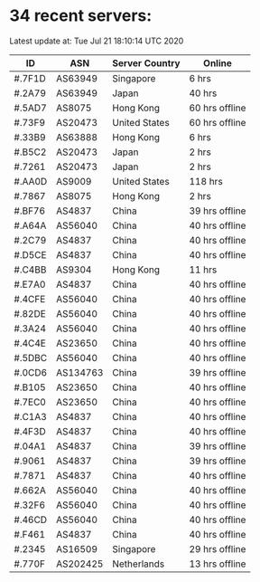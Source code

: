 # 34 recent servers:

Latest update at: Tue Jul 21 18:10:14 UTC 2020

| ID | ASN | Server Country | Online |
| -- | --- | -------------- | ------ |
| #.7F1D | AS63949 | Singapore | 6 hrs |
| #.2A79 | AS63949 | Japan | 40 hrs |
| #.5AD7 | AS8075 | Hong Kong | 60 hrs offline |
| #.73F9 | AS20473 | United States | 60 hrs offline |
| #.33B9 | AS63888 | Hong Kong | 6 hrs |
| #.B5C2 | AS20473 | Japan | 2 hrs |
| #.7261 | AS20473 | Japan | 2 hrs |
| #.AA0D | AS9009 | United States | 118 hrs |
| #.7867 | AS8075 | Hong Kong | 2 hrs |
| #.BF76 | AS4837 | China | 39 hrs offline |
| #.A64A | AS56040 | China | 40 hrs offline |
| #.2C79 | AS4837 | China | 40 hrs offline |
| #.D5CE | AS4837 | China | 40 hrs offline |
| #.C4BB | AS9304 | Hong Kong | 11 hrs |
| #.E7A0 | AS4837 | China | 40 hrs offline |
| #.4CFE | AS56040 | China | 40 hrs offline |
| #.82DE | AS56040 | China | 40 hrs offline |
| #.3A24 | AS56040 | China | 40 hrs offline |
| #.4C4E | AS23650 | China | 40 hrs offline |
| #.5DBC | AS56040 | China | 40 hrs offline |
| #.0CD6 | AS134763 | China | 39 hrs offline |
| #.B105 | AS23650 | China | 40 hrs offline |
| #.7EC0 | AS23650 | China | 40 hrs offline |
| #.C1A3 | AS4837 | China | 40 hrs offline |
| #.4F3D | AS4837 | China | 40 hrs offline |
| #.04A1 | AS4837 | China | 39 hrs offline |
| #.9061 | AS4837 | China | 39 hrs offline |
| #.7871 | AS4837 | China | 40 hrs offline |
| #.662A | AS56040 | China | 40 hrs offline |
| #.32F6 | AS56040 | China | 40 hrs offline |
| #.46CD | AS56040 | China | 40 hrs offline |
| #.F461 | AS4837 | China | 40 hrs offline |
| #.2345 | AS16509 | Singapore | 29 hrs offline |
| #.770F | AS202425 | Netherlands | 13 hrs offline |

